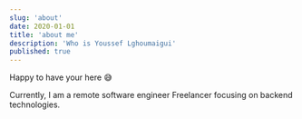 ```yaml
---
slug: 'about'
date: 2020-01-01
title: 'about me'
description: 'Who is Youssef Lghoumaigui'
published: true
---
```


Happy to have your here 😅

Currently, I am a remote software engineer Freelancer focusing on backend technologies.

